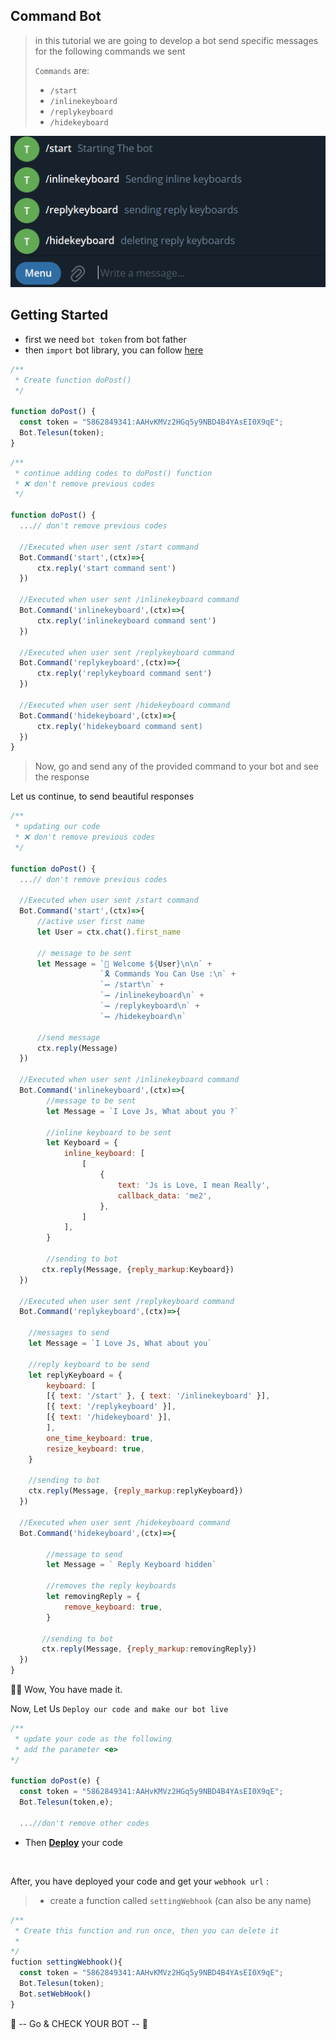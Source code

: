 ## Command Bot

> in this tutorial we are going to develop a bot send specific messages for the following commands we sent
>
> `Commands` are:
>
> - `/start`
> - `/inlinekeyboard`
> - `/replykeyboard`
> - `/hidekeyboard`

![Result](../../assets/example/commandbot.png)

## Getting Started

- first we need `bot token` from bot father
- then `import` bot library, you can follow [here](https://github.com/abdiu34567/telesun.js/blob/main/ImportingLib.md)

```js
/**
 * Create function doPost()
 */

function doPost() {
  const token = "5862849341:AAHvKMVz2HGq5y9NBD4B4YAsEI0X9qE";
  Bot.Telesun(token);
}
```

```js
/**
 * continue adding codes to doPost() function
 * ❌ don't remove previous codes
 */

function doPost() {
  ...// don't remove previous codes

  //Executed when user sent /start command
  Bot.Command('start',(ctx)=>{
      ctx.reply('start command sent')
  })

  //Executed when user sent /inlinekeyboard command
  Bot.Command('inlinekeyboard',(ctx)=>{
      ctx.reply('inlinekeyboard command sent')
  })

  //Executed when user sent /replykeyboard command
  Bot.Command('replykeyboard',(ctx)=>{
      ctx.reply('replykeyboard command sent')
  })

  //Executed when user sent /hidekeyboard command
  Bot.Command('hidekeyboard',(ctx)=>{
      ctx.reply('hidekeyboard command sent)
  })
}
```

> Now, go and send any of the provided command to your bot and see the response

Let us continue, to send beautiful responses

```js
/**
 * updating our code
 * ❌ don't remove previous codes
 */

function doPost() {
  ...// don't remove previous codes

  //Executed when user sent /start command
  Bot.Command('start',(ctx)=>{
      //active user first name
      let User = ctx.chat().first_name

      // message to be sent
      let Message = `👤 Welcome ${User}\n\n` +
                    `🎗 Commands You Can Use :\n` +
                    `➖ /start\n` +
                    `➖ /inlinekeyboard\n` +
                    `➖ /replykeyboard\n` +
                    `➖ /hidekeyboard\n`

      //send message
      ctx.reply(Message)
  })

  //Executed when user sent /inlinekeyboard command
  Bot.Command('inlinekeyboard',(ctx)=>{
        //message to be sent
        let Message = `I Love Js, What about you ?`

        //inline keyboard to be sent
        let Keyboard = {
            inline_keyboard: [
                [
                    {
                        text: 'Js is Love, I mean Really',
                        callback_data: 'me2',
                    },
                ]
            ],
        }

        //sending to bot
       ctx.reply(Message, {reply_markup:Keyboard})
  })

  //Executed when user sent /replykeyboard command
  Bot.Command('replykeyboard',(ctx)=>{

    //messages to send
    let Message = `I Love Js, What about you`

    //reply keyboard to be send
    let replyKeyboard = {
        keyboard: [
        [{ text: '/start' }, { text: '/inlinekeyboard' }],
        [{ text: '/replykeyboard' }],
        [{ text: '/hidekeyboard' }],
        ],
        one_time_keyboard: true,
        resize_keyboard: true,
    }

    //sending to bot
    ctx.reply(Message, {reply_markup:replyKeyboard})
  })

  //Executed when user sent /hidekeyboard command
  Bot.Command('hidekeyboard',(ctx)=>{

        //message to send
        let Message = ` Reply Keyboard hidden`

        //removes the reply keyboards
        let removingReply = {
            remove_keyboard: true,
        }

       //sending to bot
       ctx.reply(Message, {reply_markup:removingReply})
  })
}
```

🌟💪 Wow, You have made it.

Now, Let Us `Deploy our code and make our bot live`

```js
/**
 * update your code as the following
 * add the parameter <e>
*/

function doPost(e) {
  const token = "5862849341:AAHvKMVz2HGq5y9NBD4B4YAsEI0X9qE";
  Bot.Telesun(token,e);

  ...//don't remove other codes

```

- Then **[Deploy](https://github.com/abdiu34567/telesun.js/tree/main/Deployments)** your code

<br>

After, you have deployed your code and get your `webhook url` :

> - create a function called `settingWebhook` (can also be any name)

```js
/**
 * Create this function and run once, then you can delete it
 *
*/
fuction settingWebhook(){
  const token = "5862849341:AAHvKMVz2HGq5y9NBD4B4YAsEI0X9qE";
  Bot.Telesun(token);
  Bot.setWebHook()
}

```

🤖 -- Go & CHECK YOUR BOT -- 🤖
